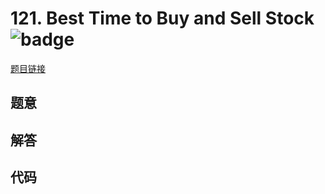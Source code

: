 # 121. Best Time to Buy and Sell Stock ![badge](https://img.shields.io/badge/-easy-green?style=flat-square)

[题目链接](https://leetcode.com/problems/best-time-to-buy-and-sell-stock)

## 题意

## 解答

## 代码

